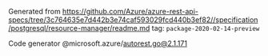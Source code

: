 Generated from https://github.com/Azure/azure-rest-api-specs/tree/3c764635e7d442b3e74caf593029fcd440b3ef82//specification/postgresql/resource-manager/readme.md tag: `package-2020-02-14-preview`

Code generator @microsoft.azure/autorest.go@2.1.171


